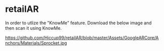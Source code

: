 # retailAR

In order to utlize the "KnowMe" feature. Download the below image and then scan it using KnowMe.

https://github.com/Hiccup99/retailAR/blob/master/Assets/GoogleARCore/Anchors/Materials/Sprocket.jpg
